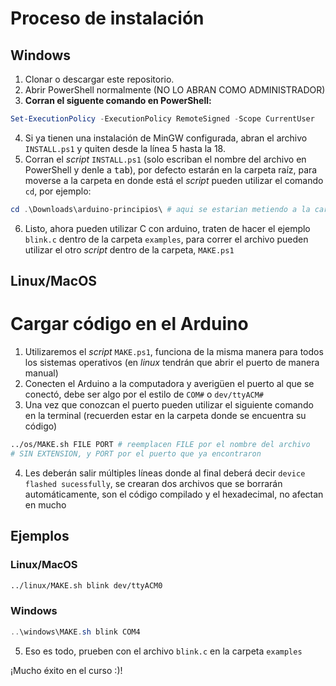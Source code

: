 # Proceso de instalación
## Windows

1. Clonar o descargar este repositorio.
2. Abrir PowerShell normalmente (NO LO ABRAN COMO ADMINISTRADOR)
3. **Corran el siguente comando en PowerShell:**

```powershell
Set-ExecutionPolicy -ExecutionPolicy RemoteSigned -Scope CurrentUser
```
4. Si ya tienen una instalación de MinGW configurada, abran el archivo `INSTALL.ps1` y quiten desde la línea 5 hasta la 18.
5. Corran el *script* `INSTALL.ps1` (solo escriban el nombre del archivo en PowerShell y denle a <kbd>tab</kbd>), por defecto estarán en la carpeta raíz, para moverse a la carpeta en donde está el *script* pueden utilizar el comando `cd`, por ejemplo:

```powershell
cd .\Downloads\arduino-principios\ # aqui se estarian metiendo a la carpeta arduino-c en descargas
```
6. Listo, ahora pueden utilizar C con arduino, traten de hacer el ejemplo `blink.c` dentro de la carpeta `examples`, para correr el archivo pueden utilizar el otro *script* dentro de la carpeta, `MAKE.ps1`

## Linux/MacOS

# Cargar código en el Arduino
1. Utilizaremos el *script* `MAKE.ps1`, funciona de la misma manera para todos los sistemas operativos (en *linux* tendrán que abrir el puerto de manera manual)
2. Conecten el Arduino a la computadora y averigüen el puerto al que se conectó, debe ser algo por el estilo de `COM#` o `dev/ttyACM#`
3. Una vez que conozcan el puerto pueden utilizar el siguiente comando en la terminal (recuerden estar en la carpeta donde se encuentra su código)

```bash
../os/MAKE.sh FILE PORT # reemplacen FILE por el nombre del archivo
# SIN EXTENSION, y PORT por el puerto que ya encontraron
```

4. Les deberán salir múltiples líneas donde al final deberá decir `device flashed sucessfully`, se crearan dos archivos que se borrarán automáticamente, son el código compilado y el hexadecimal, no afectan en mucho

## Ejemplos
### Linux/MacOS

```bash
../linux/MAKE.sh blink dev/ttyACM0
```

### Windows
```powershell
..\windows\MAKE.sh blink COM4
```

5. Eso es todo, prueben con el archivo `blink.c` en la carpeta `examples`

¡Mucho éxito en el curso :)!